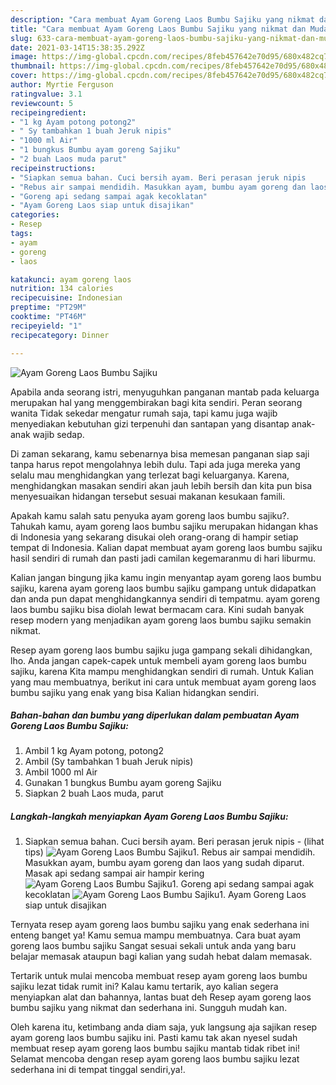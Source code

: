 ```yaml
---
description: "Cara membuat Ayam Goreng Laos Bumbu Sajiku yang nikmat dan Mudah Dibuat"
title: "Cara membuat Ayam Goreng Laos Bumbu Sajiku yang nikmat dan Mudah Dibuat"
slug: 633-cara-membuat-ayam-goreng-laos-bumbu-sajiku-yang-nikmat-dan-mudah-dibuat
date: 2021-03-14T15:38:35.292Z
image: https://img-global.cpcdn.com/recipes/8feb457642e70d95/680x482cq70/ayam-goreng-laos-bumbu-sajiku-foto-resep-utama.jpg
thumbnail: https://img-global.cpcdn.com/recipes/8feb457642e70d95/680x482cq70/ayam-goreng-laos-bumbu-sajiku-foto-resep-utama.jpg
cover: https://img-global.cpcdn.com/recipes/8feb457642e70d95/680x482cq70/ayam-goreng-laos-bumbu-sajiku-foto-resep-utama.jpg
author: Myrtie Ferguson
ratingvalue: 3.1
reviewcount: 5
recipeingredient:
- "1 kg Ayam potong potong2"
- " Sy tambahkan 1 buah Jeruk nipis"
- "1000 ml Air"
- "1 bungkus Bumbu ayam goreng Sajiku"
- "2 buah Laos muda parut"
recipeinstructions:
- "Siapkan semua bahan. Cuci bersih ayam. Beri perasan jeruk nipis           (lihat tips)"
- "Rebus air sampai mendidih. Masukkan ayam, bumbu ayam goreng dan laos yang sudah diparut. Masak api sedang sampai air hampir kering"
- "Goreng api sedang sampai agak kecoklatan"
- "Ayam Goreng Laos siap untuk disajikan"
categories:
- Resep
tags:
- ayam
- goreng
- laos

katakunci: ayam goreng laos 
nutrition: 134 calories
recipecuisine: Indonesian
preptime: "PT29M"
cooktime: "PT46M"
recipeyield: "1"
recipecategory: Dinner

---
```



![Ayam Goreng Laos Bumbu Sajiku](https://img-global.cpcdn.com/recipes/8feb457642e70d95/680x482cq70/ayam-goreng-laos-bumbu-sajiku-foto-resep-utama.jpg)

Apabila anda seorang istri, menyuguhkan panganan mantab pada keluarga merupakan hal yang menggembirakan bagi kita sendiri. Peran seorang  wanita Tidak sekedar mengatur rumah saja, tapi kamu juga wajib menyediakan kebutuhan gizi terpenuhi dan santapan yang disantap anak-anak wajib sedap.

Di zaman  sekarang, kamu sebenarnya bisa memesan panganan siap saji tanpa harus repot mengolahnya lebih dulu. Tapi ada juga mereka yang selalu mau menghidangkan yang terlezat bagi keluarganya. Karena, menghidangkan masakan sendiri akan jauh lebih bersih dan kita pun bisa menyesuaikan hidangan tersebut sesuai makanan kesukaan famili. 



Apakah kamu salah satu penyuka ayam goreng laos bumbu sajiku?. Tahukah kamu, ayam goreng laos bumbu sajiku merupakan hidangan khas di Indonesia yang sekarang disukai oleh orang-orang di hampir setiap tempat di Indonesia. Kalian dapat membuat ayam goreng laos bumbu sajiku hasil sendiri di rumah dan pasti jadi camilan kegemaranmu di hari liburmu.

Kalian jangan bingung jika kamu ingin menyantap ayam goreng laos bumbu sajiku, karena ayam goreng laos bumbu sajiku gampang untuk didapatkan dan anda pun dapat menghidangkannya sendiri di tempatmu. ayam goreng laos bumbu sajiku bisa diolah lewat bermacam cara. Kini sudah banyak resep modern yang menjadikan ayam goreng laos bumbu sajiku semakin nikmat.

Resep ayam goreng laos bumbu sajiku juga gampang sekali dihidangkan, lho. Anda jangan capek-capek untuk membeli ayam goreng laos bumbu sajiku, karena Kita mampu menghidangkan sendiri di rumah. Untuk Kalian yang mau membuatnya, berikut ini cara untuk membuat ayam goreng laos bumbu sajiku yang enak yang bisa Kalian hidangkan sendiri.

<!--inarticleads1-->

##### Bahan-bahan dan bumbu yang diperlukan dalam pembuatan Ayam Goreng Laos Bumbu Sajiku:

1. Ambil 1 kg Ayam potong, potong2
1. Ambil  (Sy tambahkan 1 buah Jeruk nipis)
1. Ambil 1000 ml Air
1. Gunakan 1 bungkus Bumbu ayam goreng Sajiku
1. Siapkan 2 buah Laos muda, parut




<!--inarticleads2-->

##### Langkah-langkah menyiapkan Ayam Goreng Laos Bumbu Sajiku:

1. Siapkan semua bahan. Cuci bersih ayam. Beri perasan jeruk nipis -           (lihat tips)
<img src="https://img-global.cpcdn.com/steps/8a03f46f2a66e33a/160x128cq70/ayam-goreng-laos-bumbu-sajiku-langkah-memasak-1-foto.jpg" alt="Ayam Goreng Laos Bumbu Sajiku">1. Rebus air sampai mendidih. Masukkan ayam, bumbu ayam goreng dan laos yang sudah diparut. Masak api sedang sampai air hampir kering
<img src="https://img-global.cpcdn.com/steps/816eef61004cf21d/160x128cq70/ayam-goreng-laos-bumbu-sajiku-langkah-memasak-2-foto.jpg" alt="Ayam Goreng Laos Bumbu Sajiku">1. Goreng api sedang sampai agak kecoklatan
<img src="https://img-global.cpcdn.com/steps/f769a37df1d0b1b9/160x128cq70/ayam-goreng-laos-bumbu-sajiku-langkah-memasak-3-foto.jpg" alt="Ayam Goreng Laos Bumbu Sajiku">1. Ayam Goreng Laos siap untuk disajikan




Ternyata resep ayam goreng laos bumbu sajiku yang enak sederhana ini enteng banget ya! Kamu semua mampu membuatnya. Cara buat ayam goreng laos bumbu sajiku Sangat sesuai sekali untuk anda yang baru belajar memasak ataupun bagi kalian yang sudah hebat dalam memasak.

Tertarik untuk mulai mencoba membuat resep ayam goreng laos bumbu sajiku lezat tidak rumit ini? Kalau kamu tertarik, ayo kalian segera menyiapkan alat dan bahannya, lantas buat deh Resep ayam goreng laos bumbu sajiku yang nikmat dan sederhana ini. Sungguh mudah kan. 

Oleh karena itu, ketimbang anda diam saja, yuk langsung aja sajikan resep ayam goreng laos bumbu sajiku ini. Pasti kamu tak akan nyesel sudah membuat resep ayam goreng laos bumbu sajiku mantab tidak ribet ini! Selamat mencoba dengan resep ayam goreng laos bumbu sajiku lezat sederhana ini di tempat tinggal sendiri,ya!.

